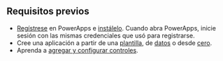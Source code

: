 ## <a name="prerequisites"></a>Requisitos previos
* [Regístrese](../maker/signup-for-powerapps.md) en PowerApps e [instálelo](http://aka.ms/powerappsinstall). Cuando abra PowerApps, inicie sesión con las mismas credenciales que usó para registrarse.
* Cree una aplicación a partir de una [plantilla](../maker/canvas-apps/get-started-test-drive.md), de [datos](../maker/canvas-apps/get-started-create-from-data.md) o desde [cero](../maker/canvas-apps/get-started-create-from-blank.md).
* Aprenda a [agregar y configurar controles](../maker/canvas-apps/add-configure-controls.md).
